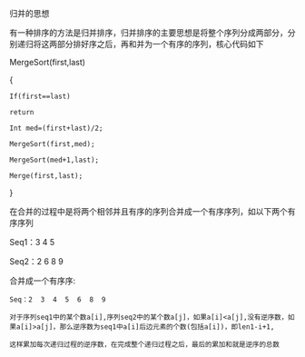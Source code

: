 归并的思想

有一种排序的方法是归并排序，归并排序的主要思想是将整个序列分成两部分，分别递归将这两部分排好序之后，再和并为一个有序的序列，核心代码如下

MergeSort(first,last)

{

    If(first==last)

    return

    Int med=(first+last)/2;

    MergeSort(first,med);

    MergeSort(med+1,last);

    Merge(first,last);


}

在合并的过程中是将两个相邻并且有序的序列合并成一个有序序列，如以下两个有序序列

Seq1：3  4  5

Seq2：2  6  8  9

合并成一个有序序:

    Seq：2  3  4  5  6  8  9

    对于序列seq1中的某个数a[i],序列seq2中的某个数a[j]，如果a[i]<a[j],没有逆序数，如果a[i]>a[j]，那么逆序数为seq1中a[i]后边元素的个数(包括a[i])，即len1-i+1,

    这样累加每次递归过程的逆序数，在完成整个递归过程之后，最后的累加和就是逆序的总数
